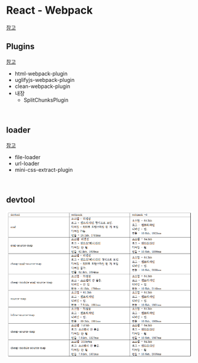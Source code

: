 # React - Webpack

[참고](https://webpack.js.org/guides/)

## Plugins

[참고](https://webpack.js.org/plugins/)

- html-webpack-plugin
- uglifyjs-webpack-plugin
- clean-webpack-plugin
- 내장
  - SplitChunksPlugin

<br />

## loader

[참고](https://webpack.js.org/loaders/)

- file-loader
- url-loader
- mini-css-extract-plugin

<br />

## devtool

![webpack_devtool](../assets/webpack_devtool.png)
